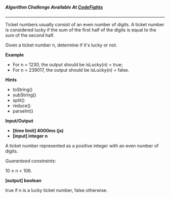 

##### Algorithm Challenge Available At [CodeFights](https://codefights.com/arcade/intro/level-3/3AdBC97QNuhF6RwsQ)
---
Ticket numbers usually consist of an even number of digits. A ticket number is considered lucky if the sum of the first half of the digits is equal to the sum of the second half.

Given a ticket number n, determine if it's lucky or not.

**Example**

- For n = 1230, the output should be
isLucky(n) = true;
- For n = 239017, the output should be
isLucky(n) = false.

**Hints**
-   toString()
-   subString()
-   split()
-   reduce()
-   parseInt()

**Input/Output**

- **[time limit] 4000ms (js)**
- **[input] integer n**

A ticket number represented as a positive integer with an even number of digits.

*Guaranteed constraints:*

10 ≤ n < 106.

**[output] boolean**

true if n is a lucky ticket number, false otherwise.